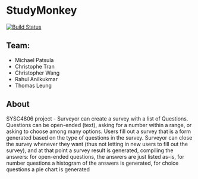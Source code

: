 # StudyMonkey 
[![Build Status](https://travis-ci.com/Christopher-Wang/StudyMonkey.svg?branch=master)](https://travis-ci.com/Christopher-Wang/StudyMonkey)

## Team: 
* Michael Patsula
* Christophe Tran
* Christopher Wang
* Rahul Anilkukmar
* Thomas Leung

## About
SYSC4806 project - Surveyor can create a survey with a list of Questions. Questions can be open-ended (text), asking for a number within a range, or asking to choose among many options.  Users fill out a survey that is a form generated based on the type of questions in the survey. Surveyor can close the survey whenever they want (thus not letting in new users to fill out the survey), and at that point a survey result is generated, compiling the answers: for open-ended questions, the answers are just listed as-is, for number questions a histogram of the answers is generated, for choice questions a pie chart is generated
